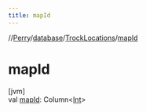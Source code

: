 ```yaml
---
title: mapId
---
```

//[Perry](../../../index.html)/[database](../index.html)/[TrockLocations](index.html)/[mapId](map-id.html)



# mapId



[jvm]\
val [mapId](map-id.html): Column&lt;[Int](https://kotlinlang.org/api/latest/jvm/stdlib/kotlin/-int/index.html)&gt;




